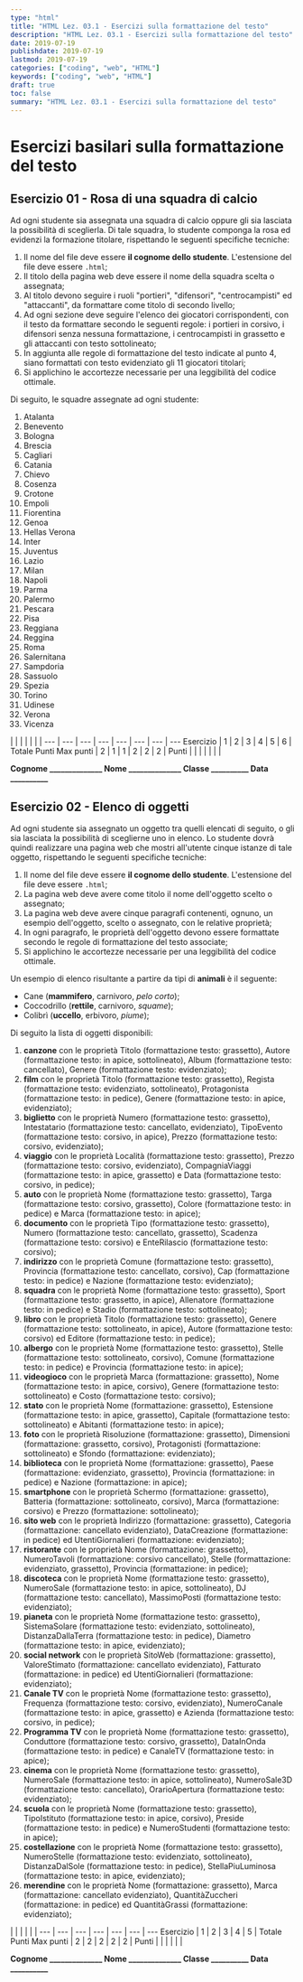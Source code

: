 ```yaml
---
type: "html"
title: "HTML Lez. 03.1 - Esercizi sulla formattazione del testo"
description: "HTML Lez. 03.1 - Esercizi sulla formattazione del testo"
date: 2019-07-19
publishdate: 2019-07-19
lastmod: 2019-07-19
categories: ["coding", "web", "HTML"]
keywords: ["coding", "web", "HTML"]
draft: true
toc: false
summary: "HTML Lez. 03.1 - Esercizi sulla formattazione del testo"
---
```


# Esercizi basilari sulla formattazione del testo

## Esercizio 01 - Rosa di una squadra di calcio

Ad ogni studente sia assegnata una squadra di calcio oppure gli sia lasciata la possibilità di sceglierla. Di tale squadra, lo studente componga la rosa ed evidenzi la formazione titolare, rispettando le seguenti specifiche tecniche:

1. Il nome del file deve essere **il cognome dello studente**. L'estensione del file deve essere ``.html``;
2. Il titolo della pagina web deve essere il nome della squadra scelta o assegnata;
3. Al titolo devono seguire i ruoli "portieri", "difensori", "centrocampisti" ed "attaccanti", da formattare come titolo di secondo livello;
4. Ad ogni sezione deve seguire l'elenco dei giocatori corrispondenti, con il testo da formattare secondo le seguenti regole: i portieri in corsivo, i difensori senza nessuna formattazione, i centrocampisti in grassetto e gli attaccanti con testo sottolineato;
5. In aggiunta alle regole di formattazione del testo indicate al punto 4, siano formattati con testo evidenziato gli 11 giocatori titolari;
6. Si applichino le accortezze necessarie per una leggibilità del codice ottimale.

Di seguito, le squadre assegnate ad ogni studente:
<!-- markdownlint-disable MD009 MD029 MD036 -->

1. Atalanta
1. Benevento
1. Bologna
1. Brescia
1. Cagliari
1. Catania
1. Chievo
1. Cosenza
1. Crotone
10. Empoli
1. Fiorentina
1. Genoa
1. Hellas Verona
1. Inter
1. Juventus
1. Lazio
1. Milan
1. Napoli
1. Parma
20. Palermo
1. Pescara
1. Pisa
1. Reggiana
1. Reggina
1. Roma
1. Salernitana
1. Sampdoria
1. Sassuolo
1. Spezia
30. Torino
1. Udinese
1. Verona
1. Vicenza

 |        |     |     |     |     |     |
---       | --- | --- | --- | --- | --- | --- | ---
Esercizio |  1  |  2  |  3  |  4  |  5  |  6  | Totale Punti
Max punti |  2  |  1  |  1  |  2  |  2  |  2  |
Punti     |     |     |     |     |     |     |

**Cognome ______________ Nome ______________ Classe __________ Data __________**

<!-- markdownlint-enable MD009 MD029 MD036 -->

## Esercizio 02 - Elenco di oggetti

Ad ogni studente sia assegnato un oggetto tra quelli elencati di seguito, o gli sia lasciata la possibilità di sceglierne uno in elenco. Lo studente dovrà quindi realizzare una pagina web che mostri all'utente cinque istanze di tale oggetto, rispettando le seguenti specifiche tecniche:

1. Il nome del file deve essere **il cognome dello studente**. L'estensione del file deve essere ``.html``;
2. La pagina web deve avere come titolo il nome dell'oggetto scelto o assegnato;
3. La pagina web deve avere cinque paragrafi contenenti, ognuno, un esempio dell'oggetto, scelto o assegnato, con le relative proprietà;
4. In ogni paragrafo, le proprietà dell'oggetto devono essere formattate secondo le regole di formattazione del testo associate;
5. Si applichino le accortezze necessarie per una leggibilità del codice ottimale.

Un esempio di elenco risultante a partire da tipi di **animali** è il seguente:

- Cane (**mammifero**, carnivoro, *pelo corto*);
- Coccodrillo (**rettile**, carnivoro, *squame*);
- Colibrì (**uccello**, erbivoro, *piume*);

Di seguito la lista di oggetti disponibili:
<!-- markdownlint-disable MD009 MD029 MD036 -->

1. **canzone** con le proprietà Titolo (formattazione testo: grassetto), Autore (formattazione testo: in apice, sottolineato), Album (formattazione testo: cancellato), Genere (formattazione testo: evidenziato);
1. **film** con le proprietà Titolo (formattazione testo: grassetto), Regista (formattazione testo: evidenziato, sottolineato), Protagonista (formattazione testo: in pedice), Genere (formattazione testo: in apice, evidenziato);
1. **biglietto** con le proprietà Numero (formattazione testo: grassetto), Intestatario (formattazione testo: cancellato, evidenziato), TipoEvento (formattazione testo: corsivo, in apice), Prezzo (formattazione testo: corsivo, evidenziato);
1. **viaggio** con le proprietà Località (formattazione testo: grassetto), Prezzo (formattazione testo: corsivo, evidenziato), CompagniaViaggi (formattazione testo: in apice, grassetto) e Data (formattazione testo: corsivo, in pedice);
1. **auto** con le proprietà Nome (formattazione testo: grassetto), Targa (formattazione testo: corsivo, grassetto), Colore (formattazione testo: in pedice) e Marca (formattazione testo: in apice);
1. **documento** con le proprietà Tipo (formattazione testo: grassetto), Numero (formattazione testo: cancellato, grassetto), Scadenza (formattazione testo: corsivo) e EnteRilascio (formattazione testo: corsivo);
1. **indirizzo** con le proprietà Comune (formattazione testo: grassetto), Provincia (formattazione testo: cancellato, corsivo), Cap (formattazione testo: in pedice) e Nazione (formattazione testo: evidenziato);
1. **squadra** con le proprietà Nome (formattazione testo: grassetto), Sport (formattazione testo: grassetto, in apice), Allenatore (formattazione testo: in pedice) e Stadio (formattazione testo: sottolineato);
1. **libro** con le proprietà Titolo (formattazione testo: grassetto), Genere (formattazione testo: sottolineato, in apice), Autore (formattazione testo: corsivo) ed Editore (formattazione testo: in pedice);
10. **albergo** con le proprietà Nome (formattazione testo: grassetto), Stelle (formattazione testo: sottolineato, corsivo), Comune (formattazione testo: in pedice) e Provincia (formattazione testo: in apice);
1. **videogioco** con le proprietà Marca (formattazione: grassetto), Nome (formattazione testo: in apice, corsivo), Genere (formattazione testo: sottolineato) e Costo (formattazione testo: corsivo);
1. **stato** con le proprietà Nome (formattazione: grassetto), Estensione (formattazione testo: in apice, grassetto), Capitale (formattazione testo: sottolineato) e Abitanti (formattazione testo: in apice);
1. **foto** con le proprietà Risoluzione (formattazione: grassetto), Dimensioni (formattazione: grassetto, corsivo), Protagonisti (formattazione: sottolineato) e Sfondo (formattazione: evidenziato);
1. **biblioteca** con le proprietà Nome (formattazione: grassetto), Paese (formattazione: evidenziato, grassetto), Provincia (formattazione: in pedice) e Nazione (formattazione: in apice);
1. **smartphone** con le proprietà Schermo (formattazione: grassetto), Batteria (formattazione: sottolineato, corsivo), Marca (formattazione: corsivo) e Prezzo (formattazione: sottolineato);
1. **sito web** con le proprietà Indirizzo (formattazione: grassetto), Categoria (formattazione: cancellato evidenziato), DataCreazione (formattazione: in pedice) ed UtentiGiornalieri (formattazione: evidenziato);
1. **ristorante** con le proprietà Nome (formattazione: grassetto), NumeroTavoli (formattazione: corsivo cancellato), Stelle (formattazione: evidenziato, grassetto), Provincia (formattazione: in pedice);
1. **discoteca** con le proprietà Nome (formattazione testo: grassetto), NumeroSale (formattazione testo: in apice, sottolineato), DJ (formattazione testo: cancellato), MassimoPosti (formattazione testo: evidenziato);
1. **pianeta** con le proprietà Nome (formattazione testo: grassetto), SistemaSolare (formattazione testo: evidenziato, sottolineato), DistanzaDallaTerra (formattazione testo: in pedice), Diametro (formattazione testo: in apice, evidenziato);
20. **social network** con le proprietà SitoWeb (formattazione: grassetto), ValoreStimato (formattazione: cancellato evidenziato), Fatturato (formattazione: in pedice) ed UtentiGiornalieri (formattazione: evidenziato);
1. **Canale TV** con le proprietà Nome (formattazione testo: grassetto), Frequenza (formattazione testo: corsivo, evidenziato), NumeroCanale (formattazione testo: in apice, grassetto) e Azienda (formattazione testo: corsivo, in pedice);
1. **Programma TV** con le proprietà Nome (formattazione testo: grassetto), Conduttore (formattazione testo: corsivo, grassetto), DataInOnda (formattazione testo: in pedice) e CanaleTV (formattazione testo: in apice);
1. **cinema** con le proprietà Nome (formattazione testo: grassetto), NumeroSale (formattazione testo: in apice, sottolineato), NumeroSale3D (formattazione testo: cancellato), OrarioApertura (formattazione testo: evidenziato);
1. **scuola** con le proprietà Nome (formattazione testo: grassetto), TipoIstituto (formattazione testo: in apice, corsivo), Preside (formattazione testo: in pedice) e NumeroStudenti (formattazione testo: in apice);
1. **costellazione** con le proprietà Nome (formattazione testo: grassetto), NumeroStelle (formattazione testo: evidenziato, sottolineato), DistanzaDalSole (formattazione testo: in pedice), StellaPiuLuminosa (formattazione testo: in apice, evidenziato);
1. **merendine** con le proprietà Nome (formattazione: grassetto), Marca (formattazione: cancellato evidenziato), QuantitàZuccheri (formattazione: in pedice) ed QuantitàGrassi (formattazione: evidenziato);

 |        |     |     |     |     |
---       | --- | --- | --- | --- | --- | ---
Esercizio |  1  |  2  |  3  |  4  |  5  | Totale Punti
Max punti |  2  |  2  |  2  |  2  |  2  |
Punti     |     |     |     |     |     |

**Cognome ______________ Nome ______________ Classe __________ Data __________**

<!-- markdownlint-enable MD009 MD029 MD036 -->
